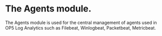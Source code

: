 # The Agents module. #

The Agents module is used for the central management of agents used in OP5 Log Analytics such as Filebeat, Winlogbeat, Packetbeat, Metricbeat.